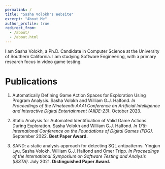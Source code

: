 ```yaml
---
permalink: /
title: "Sasha Volokh's Website"
excerpt: "About Me"
author_profile: true
redirect_from: 
  - /about/
  - /about.html
---
```


I am Sasha Volokh, a Ph.D. Candidate in Computer Science at the University of Southern California. I am studying Software Engineering, with a primary research focus in video game testing.

# Publications

1. Automatically Defining Game Action Spaces for Exploration Using Program Analysis. Sasha Volokh and William G.J. Halfond. *In Proceedings of the Nineteenth AAAI Conference on Artificial Intelligence and Interactive Digital Entertainment (AIIDE-23)*. October 2023.

2. Static Analysis for Automated Identification of Valid Game Actions During Exploration. Sasha Volokh and William G.J. Halfond. *In 17th International Conference on the Foundations of Digital Games (FDG)*. September 2022. **Best Paper Award.**

3. SAND: a static analysis approach for detecting SQL antipatterns. Yingjun Lyu, Sasha Volokh, William G.J. Halfond and Omer Tripp. *In Proceedings of the International Symposium on Software Testing and Analysis (ISSTA)*. July 2021. **Distinguished Paper Award.**
